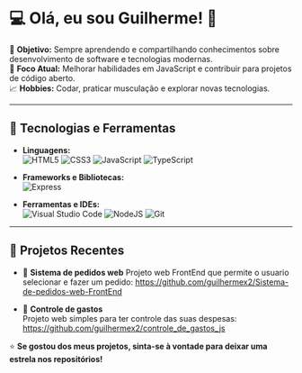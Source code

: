 # 💻 Olá, eu sou Guilherme! 👋

🎯 **Objetivo:** Sempre aprendendo e compartilhando conhecimentos sobre desenvolvimento de software e tecnologias modernas.  
💪 **Foco Atual:** Melhorar habilidades em JavaScript e contribuir para projetos de código aberto.  
📈 **Hobbies:** Codar, praticar musculação e explorar novas tecnologias.  

---

## 🚀 Tecnologias e Ferramentas

- **Linguagens:**  
  ![HTML5](https://img.shields.io/badge/HTML5-E34F26?style=for-the-badge&logo=html5&logoColor=white)
  ![CSS3](https://img.shields.io/badge/CSS3-1572B6?style=for-the-badge&logo=css3&logoColor=white)
  ![JavaScript](https://img.shields.io/badge/JavaScript-F7DF1E?style=for-the-badge&logo=javascript&logoColor=black)
  ![TypeScript](https://img.shields.io/badge/TypeScript-007ACC?style=for-the-badge&logo=typescript&logoColor=white)  

- **Frameworks e Bibliotecas:**  
  ![Express](https://img.shields.io/badge/express.js-%23404d59.svg?style=for-the-badge&logo=express&logoColor=%2361DAFB)

- **Ferramentas e IDEs:**  
  ![Visual Studio Code](https://img.shields.io/badge/VSCode-007ACC?style=for-the-badge&logo=visual-studio-code&logoColor=white)
  ![NodeJS](https://img.shields.io/badge/node.js-6DA55F?style=for-the-badge&logo=node.js&logoColor=white)
  ![Git](https://img.shields.io/badge/GIT-E44C30?style=for-the-badge&logo=git&logoColor=white)  

---

## 📂 Projetos Recentes
- 🌟 **Sistema de pedidos web**
  Projeto web FrontEnd que permite o usuario selecionar e fazer um pedido: https://github.com/guilhermex2/Sistema-de-pedidos-web-FrontEnd

- 🌟 **Controle de gastos**  
  Projeto web simples para ter controle das suas despesas: https://github.com/guilhermex2/controle_de_gastos_js


⭐ **Se gostou dos meus projetos, sinta-se à vontade para deixar uma estrela nos repositórios!**  
